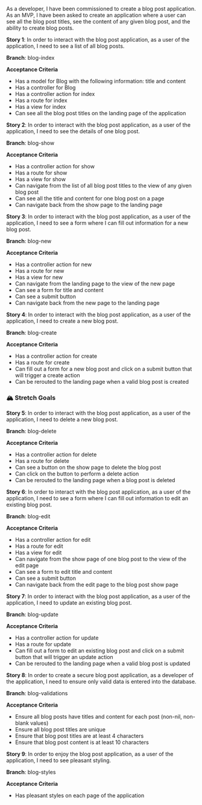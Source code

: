 As a developer, I have been commissioned to create a blog post application. As an MVP, I have been asked to create an application where a user can see all the blog post titles, see the content of any given blog post, and the ability to create blog posts.

**Story 1**: In order to interact with the blog post application, as a user of the application, I need to see a list of all blog posts.

**Branch**: blog-index

**Acceptance Criteria**

- Has a model for Blog with the following information: title and content
- Has a controller for Blog
- Has a controller action for index
- Has a route for index
- Has a view for index
- Can see all the blog post titles on the landing page of the application

**Story 2**: In order to interact with the blog post application, as a user of the application, I need to see the details of one blog post.

**Branch**: blog-show

**Acceptance Criteria**

- Has a controller action for show
- Has a route for show
- Has a view for show
- Can navigate from the list of all blog post titles to the view of any given blog post
- Can see all the title and content for one blog post on a page
- Can navigate back from the show page to the landing page

**Story 3**: In order to interact with the blog post application, as a user of the application, I need to see a form where I can fill out information for a new blog post.

**Branch**: blog-new

**Acceptance Criteria**

- Has a controller action for new
- Has a route for new
- Has a view for new
- Can navigate from the landing page to the view of the new page
- Can see a form for title and content
- Can see a submit button
- Can navigate back from the new page to the landing page

**Story 4**: In order to interact with the blog post application, as a user of the application, I need to create a new blog post.

**Branch**: blog-create

**Acceptance Criteria**

- Has a controller action for create
- Has a route for create
- Can fill out a form for a new blog post and click on a submit button that will trigger a create action
- Can be rerouted to the landing page when a valid blog post is created

### 🏔 Stretch Goals

**Story 5**: In order to interact with the blog post application, as a user of the application, I need to delete a new blog post.

**Branch**: blog-delete

**Acceptance Criteria**

- Has a controller action for delete
- Has a route for delete
- Can see a button on the show page to delete the blog post
- Can click on the button to perform a delete action
- Can be rerouted to the landing page when a blog post is deleted

**Story 6**: In order to interact with the blog post application, as a user of the application, I need to see a form where I can fill out information to edit an existing blog post.

**Branch**: blog-edit

**Acceptance Criteria**

- Has a controller action for edit
- Has a route for edit
- Has a view for edit
- Can navigate from the show page of one blog post to the view of the edit page
- Can see a form to edit title and content
- Can see a submit button
- Can navigate back from the edit page to the blog post show page

**Story 7**: In order to interact with the blog post application, as a user of the application, I need to update an existing blog post.

**Branch**: blog-update

**Acceptance Criteria**

- Has a controller action for update
- Has a route for update
- Can fill out a form to edit an existing blog post and click on a submit button that will trigger an update action
- Can be rerouted to the landing page when a valid blog post is updated

**Story 8**: In order to create a secure blog post application, as a developer of the application, I need to ensure only valid data is entered into the database.

**Branch**: blog-validations

**Acceptance Criteria**

- Ensure all blog posts have titles and content for each post (non-nil, non-blank values)
- Ensure all blog post titles are unique
- Ensure that blog post titles are at least 4 characters
- Ensure that blog post content is at least 10 characters

**Story 9**: In order to enjoy the blog post application, as a user of the application, I need to see pleasant styling.

**Branch**: blog-styles

**Acceptance Criteria**

- Has pleasant styles on each page of the application